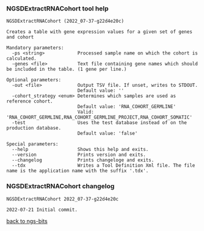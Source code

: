 ### NGSDExtractRNACohort tool help
	NGSDExtractRNACohort (2022_07-37-g22d4e20c)
	
	Creates a table with gene expression values for a given set of genes and cohort
	
	Mandatory parameters:
	  -ps <string>            Processed sample name on which the cohort is calculated.
	  -genes <file>           Text file containing gene names which should be included in the table. (1 gene per line.)
	
	Optional parameters:
	  -out <file>             Output TSV file. If unset, writes to STDOUT.
	                          Default value: ''
	  -cohort_strategy <enum> Determines which samples are used as reference cohort.
	                          Default value: 'RNA_COHORT_GERMLINE'
	                          Valid: 'RNA_COHORT_GERMLINE,RNA_COHORT_GERMLINE_PROJECT,RNA_COHORT_SOMATIC'
	  -test                   Uses the test database instead of on the production database.
	                          Default value: 'false'
	
	Special parameters:
	  --help                  Shows this help and exits.
	  --version               Prints version and exits.
	  --changelog             Prints changeloge and exits.
	  --tdx                   Writes a Tool Definition Xml file. The file name is the application name with the suffix '.tdx'.
	
### NGSDExtractRNACohort changelog
	NGSDExtractRNACohort 2022_07-37-g22d4e20c
	
	2022-07-21 Initial commit.
[back to ngs-bits](https://github.com/imgag/ngs-bits)